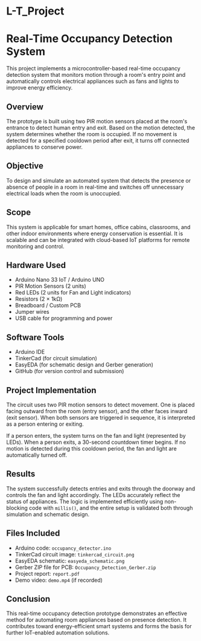 # L-T_Project

# Real-Time Occupancy Detection System

This project implements a microcontroller-based real-time occupancy detection system that monitors motion through a room's entry point and automatically controls electrical appliances such as fans and lights to improve energy efficiency.

## Overview

The prototype is built using two PIR motion sensors placed at the room's entrance to detect human entry and exit. Based on the motion detected, the system determines whether the room is occupied. If no movement is detected for a specified cooldown period after exit, it turns off connected appliances to conserve power.

## Objective

To design and simulate an automated system that detects the presence or absence of people in a room in real-time and switches off unnecessary electrical loads when the room is unoccupied.

## Scope

This system is applicable for smart homes, office cabins, classrooms, and other indoor environments where energy conservation is essential. It is scalable and can be integrated with cloud-based IoT platforms for remote monitoring and control.

## Hardware Used

* Arduino Nano 33 IoT / Arduino UNO
* PIR Motion Sensors (2 units)
* Red LEDs (2 units for Fan and Light indicators)
* Resistors (2 × 1kΩ)
* Breadboard / Custom PCB
* Jumper wires
* USB cable for programming and power

## Software Tools

* Arduino IDE
* TinkerCad (for circuit simulation)
* EasyEDA (for schematic design and Gerber generation)
* GitHub (for version control and submission)

## Project Implementation

The circuit uses two PIR motion sensors to detect movement. One is placed facing outward from the room (entry sensor), and the other faces inward (exit sensor). When both sensors are triggered in sequence, it is interpreted as a person entering or exiting.

If a person enters, the system turns on the fan and light (represented by LEDs). When a person exits, a 30-second countdown timer begins. If no motion is detected during this cooldown period, the fan and light are automatically turned off.

## Results

The system successfully detects entries and exits through the doorway and controls the fan and light accordingly. The LEDs accurately reflect the status of appliances. The logic is implemented efficiently using non-blocking code with `millis()`, and the entire setup is validated both through simulation and schematic design.

## Files Included

* Arduino code: `occupancy_detector.ino`
* TinkerCad circuit image: `tinkercad_circuit.png`
* EasyEDA schematic: `easyeda_schematic.png`
* Gerber ZIP file for PCB: `Occupancy_Detection_Gerber.zip`
* Project report: `report.pdf`
* Demo video: `demo.mp4` (if recorded)

## Conclusion

This real-time occupancy detection prototype demonstrates an effective method for automating room appliances based on presence detection. It contributes toward energy-efficient smart systems and forms the basis for further IoT-enabled automation solutions.

